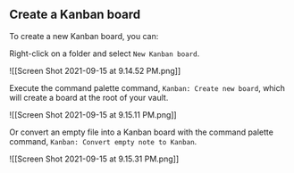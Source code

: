 ## Create a Kanban board

To create a new Kanban board, you can:

Right-click on a folder and select `New Kanban board`.

![[Screen Shot 2021-09-15 at 9.14.52 PM.png]]

Execute the command palette command, `Kanban: Create new board`, which will create a board at the root of your vault.

![[Screen Shot 2021-09-15 at 9.15.11 PM.png]]

Or convert an empty file into a Kanban board with the command palette command, `Kanban: Convert empty note to Kanban`.

![[Screen Shot 2021-09-15 at 9.15.31 PM.png]]